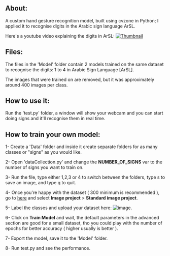 ## About:
A custom hand gesture recognition model, built using cvzone in Python; I applied it to recognise digits in the Arabic sign language ArSL.

Here's a youtube video explaining the digits in ArSL: 
[![Thumbnail](https://img.youtube.com/vi/2Zraggt1tVs/0.jpg)](https://www.youtube.com/watch?v=2Zraggt1tVs)


## Files:
The files in the 'Model' folder contain 2 models trained on the same dataset to recognise the digits: 1 to 4 in Arabic Sign Language [ArSL].

The images that were trained on are removed, but it was approximately around 400 images per class.

## How to use it:
Run the 'test.py' folder, a window will show your webcam and you can start doing signs and it'll recognise them in real time.

## How to train your own model:
1- Create a 'Data' folder and inside it create separate folders for as many classes or "signs" as you would like.

2- Open 'dataCollection.py' and change the **NUMBER_OF_SIGNS** var to the number of signs you want to train on.

3- Run the file, type either 1,2,3 or 4 to switch between the folders, type s to save an image, and type q to quit.

4- Once you're happy with the dataset ( 300 minimum is recommended ), go to [here]([url](https://teachablemachine.withgoogle.com/train)https://teachablemachine.withgoogle.com/train) and select **Image project** > **Standard image project**.

5- Label the classes and upload your dataset here: ![image](https://github.com/Azed1ne/arabic-digit-sign-language-recognition/assets/123888749/25ce1857-9492-4c60-b3d4-bc74d496e8b3).

6- Click on **Train Model** and wait, the default parameters in the advanced section are good for a small dataset, tho you could play with the number of epochs for better accuracy ( higher usually is better ).

7- Export the model, save it to the 'Model' folder.

8- Run test.py and see the performance.

